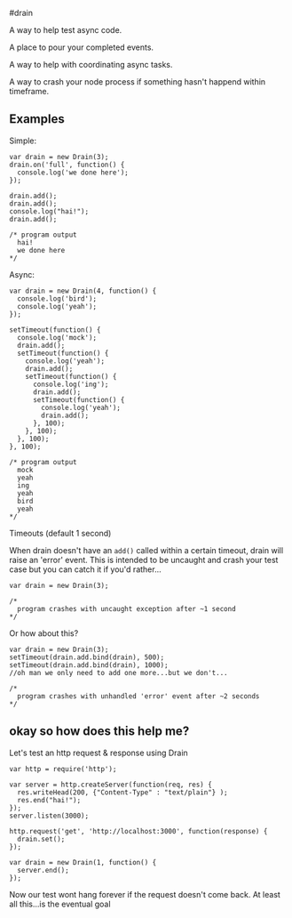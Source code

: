 #drain

A way to help test async code.

A place to pour your completed events.

A way to help with coordinating async tasks.

A way to crash your node process if something hasn't happend within timeframe.

## Examples

Simple:

    var drain = new Drain(3);
    drain.on('full', function() {
      console.log('we done here');
    });

    drain.add();
    drain.add();
    console.log("hai!");
    drain.add();

    /* program output
      hai!
      we done here
    */

Async:

    var drain = new Drain(4, function() {
      console.log('bird');
      console.log('yeah');
    });

    setTimeout(function() { 
      console.log('mock');
      drain.add();
      setTimeout(function() {
        console.log('yeah');
        drain.add();
        setTimeout(function() {
          console.log('ing');
          drain.add();
          setTimeout(function() {
            console.log('yeah');
            drain.add();
          }, 100);
        }, 100);
      }, 100);       
    }, 100);

    /* program output
      mock
      yeah
      ing
      yeah
      bird
      yeah
    */

Timeouts (default 1 second)

When drain doesn't have an `add()` called within a certain timeout, drain will raise an 'error' event.  This is intended to be uncaught and crash your test case but you can catch it if you'd rather...

    var drain = new Drain(3);
    
    /*
      program crashes with uncaught exception after ~1 second
    */

Or how about this?

    var drain = new Drain(3);
    setTimeout(drain.add.bind(drain), 500);
    setTimeout(drain.add.bind(drain), 1000);
    //oh man we only need to add one more...but we don't...
    
    /*
      program crashes with unhandled 'error' event after ~2 seconds
    */


## okay so how does this help me?

Let's test an http request & response using Drain

    var http = require('http');

    var server = http.createServer(function(req, res) {
      res.writeHead(200, {"Content-Type" : "text/plain"} );
      res.end("hai!");
    });
    server.listen(3000);

    http.request('get', 'http://localhost:3000', function(response) {
      drain.set();
    });

    var drain = new Drain(1, function() {
      server.end();
    });

Now our test wont hang forever if the request doesn't come back.  At least all this...is the eventual goal
